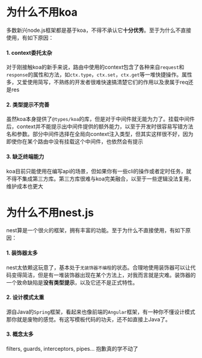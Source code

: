 # 为什么不用koa

多数新兴node.js框架都是基于koa，不得不承认它**十分优秀**。至于为什么不直接使用，有如下原因：

#### 1. context委托太杂

对于刚接触koa的新手来说，路由中使用的context包含了各种来自`request`和`response`的属性和方法，如`ctx.type`，`ctx.set`，`ctx.get`等一堆快捷操作。属性多，又爱使用简写，不熟练的开发者很难快速搞清楚它们的作用以及隶属于req还是res

#### 2. 类型提示不完善

虽然koa本身提供了`@types/koa`的库，但是对于中间件就无能为力了。挂载中间件后，context并不能提示出中间件提供的额外能力，以至于开发时很容易写错方法名和参数。部分中间件选择在全局向context注入类型，但其实这样很不好，因为即使你在某个路由中没有挂载这个中间件，也依然会有提示

#### 3. 缺乏终端能力

koa目前只能使用在编写api的场景，但如果你有一些cli的操作或者定时任务，就不得不集成第三方库。第三方库很难与koa完美融合，以至于一些逻辑没法复用，维护成本也更大

# 为什么不用nest.js

nest算是一个很火的框架，拥有丰富的功能。至于为什么不直接使用，有如下原因：

#### 1. 装饰器太多

nest太依赖这玩意了，基本处于`无装饰器不编程`的状态。合理地使用装饰器可以让代码变得简洁，但是有一堆装饰器出现在某个方法上，对我而言就是灾难。装饰器的一个致命缺陷是**没有类型提示**，以及它还不是正式特性。

#### 2. 设计模式太重

源自Java的`Spring`框架，看起来也像前端的`Angular`框架，有一种你不懂设计模式那你就是废物的感觉。有这写模板代码的功夫，还不如直接上Java了。

#### 3. 概念太多

filters, guards, interceptors, pipes... 抱歉真的学不动了
